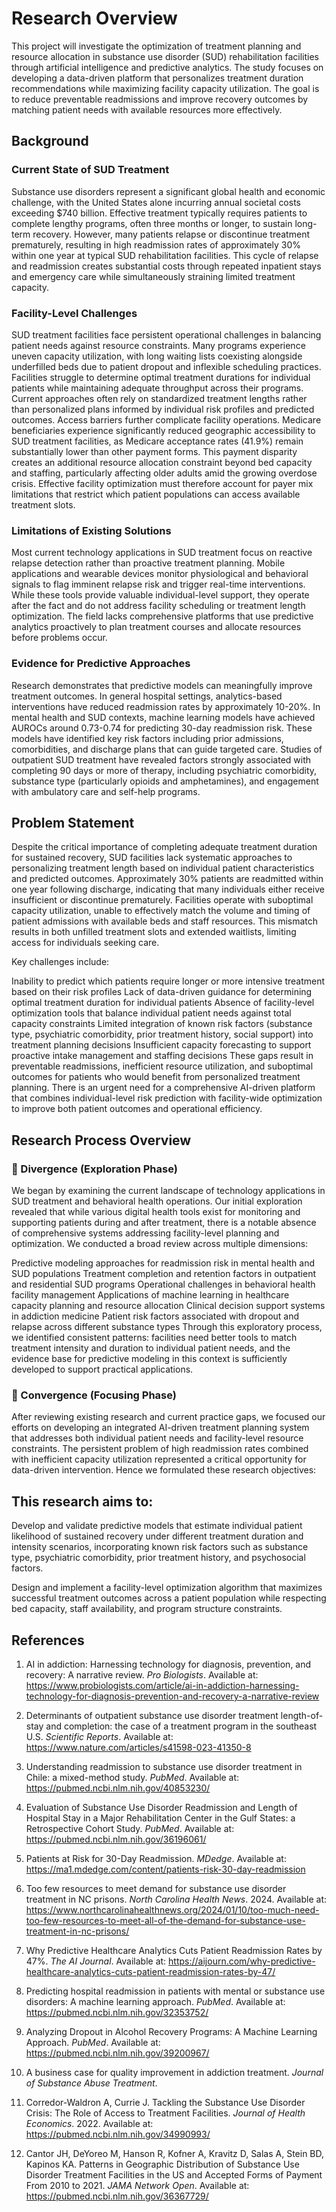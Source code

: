 # Research Overview

This project will investigate the optimization of treatment planning and resource allocation in substance use disorder (SUD) rehabilitation facilities through artificial intelligence and predictive analytics. The study focuses on developing a data-driven platform that personalizes treatment duration recommendations while maximizing facility capacity utilization. The goal is to reduce preventable readmissions and improve recovery outcomes by matching patient needs with available resources more effectively.

## Background

### Current State of SUD Treatment

Substance use disorders represent a significant global health and economic challenge, with the United States alone incurring annual societal costs exceeding $740 billion. Effective treatment typically requires patients to complete lengthy programs, often three months or longer, to sustain long-term recovery. However, many patients relapse or discontinue treatment prematurely, resulting in high readmission rates of approximately 30% within one year at typical SUD rehabilitation facilities. This cycle of relapse and readmission creates substantial costs through repeated inpatient stays and emergency care while simultaneously straining limited treatment capacity.

### Facility-Level Challenges

SUD treatment facilities face persistent operational challenges in balancing patient needs against resource constraints.
 Many programs experience uneven capacity utilization, with long waiting lists coexisting alongside underfilled beds due to
  patient dropout and inflexible scheduling practices. Facilities struggle to determine optimal treatment durations for individual
   patients while maintaining adequate throughput across their programs. Current approaches often rely on standardized treatment
    lengths rather than personalized plans informed by individual risk profiles and predicted outcomes.
Access barriers further complicate facility operations. Medicare beneficiaries experience significantly reduced geographic 
accessibility to SUD treatment facilities, as Medicare acceptance rates (41.9%) remain substantially lower than other payment forms. 
This payment disparity creates an additional resource allocation constraint beyond bed capacity and staffing, particularly affecting
 older adults amid the growing overdose crisis. Effective facility optimization must therefore account for payer mix limitations
  that restrict which patient populations can access available treatment slots.

### Limitations of Existing Solutions

Most current technology applications in SUD treatment focus on reactive relapse detection rather than proactive treatment planning.
 Mobile applications and wearable devices monitor physiological and behavioral signals to flag imminent relapse risk and trigger real-time interventions. While these tools provide valuable individual-level support, they operate after the fact and do not address facility 
 scheduling or treatment length optimization. The field lacks comprehensive platforms that use predictive analytics proactively
  to plan treatment courses and allocate resources before problems occur.

### Evidence for Predictive Approaches

Research demonstrates that predictive models can meaningfully improve treatment outcomes. In general hospital settings, 
analytics-based interventions have reduced readmission rates by approximately 10-20%. In mental health and SUD contexts, 
machine learning models have achieved AUROCs around 0.73-0.74 for predicting 30-day readmission risk. These models have
 identified key risk factors including prior admissions, comorbidities, and discharge plans that can guide targeted care.
  Studies of outpatient SUD treatment have revealed factors strongly associated with completing 90 days or more of therapy,
   including psychiatric comorbidity, substance type (particularly opioids and amphetamines), and engagement with ambulatory 
   care and self-help programs.

## Problem Statement

Despite the critical importance of completing adequate treatment duration for sustained recovery, SUD facilities lack systematic
 approaches to personalizing treatment length based on individual patient characteristics and predicted outcomes. Approximately 30% 
  patients are readmitted within one year following discharge, indicating that many individuals either receive insufficient 
   or discontinue prematurely. Facilities operate with suboptimal capacity utilization, unable to effectively match the volume and
    timing of patient admissions with available beds and staff resources. This mismatch results in both unfilled treatment slots
     and extended waitlists, limiting access for individuals seeking care.

Key challenges include:

Inability to predict which patients require longer or more intensive treatment based on their risk profiles
Lack of data-driven guidance for determining optimal treatment duration for individual patients
Absence of facility-level optimization tools that balance individual patient needs against total capacity constraints
Limited integration of known risk factors (substance type, psychiatric comorbidity, prior treatment history, social support) 
into treatment planning decisions
Insufficient capacity forecasting to support proactive intake management and staffing decisions
These gaps result in preventable readmissions, inefficient resource utilization, and suboptimal outcomes
 for patients who would benefit from personalized treatment planning. There is an urgent need for
  a comprehensive AI-driven platform that combines individual-level risk prediction with facility-wide 
  optimization to improve both patient outcomes and operational efficiency.

## Research Process Overview

### 🔹 Divergence (Exploration Phase)

We began by examining the current landscape of technology applications in SUD treatment and behavioral health operations.
 Our initial exploration revealed that while various digital health tools exist for monitoring and supporting patients 
 during and after treatment, there is a notable absence of comprehensive systems addressing facility-level planning and optimization.
  We conducted a broad review across multiple dimensions:

Predictive modeling approaches for readmission risk in mental health and SUD populations
Treatment completion and retention factors in outpatient and residential SUD programs
Operational challenges in behavioral health facility management
Applications of machine learning in healthcare capacity planning and resource allocation
Clinical decision support systems in addiction medicine
Patient risk factors associated with dropout and relapse across different substance types
Through this exploratory process, we identified consistent patterns: facilities need better tools to match treatment
 intensity and duration to individual patient needs, and the evidence base for predictive modeling in this context is
  sufficiently developed to support practical applications.

### 🔹 Convergence (Focusing Phase)

After reviewing existing research and current practice gaps, we focused our efforts on developing an integrated AI-driven 
treatment planning system that addresses both individual patient needs and facility-level resource constraints.
 The persistent problem of high readmission rates combined with inefficient capacity utilization represented
  a critical opportunity for data-driven intervention. Hence we formulated these research objectives:


## This research aims to:

Develop and validate predictive models that estimate individual patient likelihood of sustained recovery under 
different treatment duration and intensity scenarios, incorporating known risk factors such as substance type,
psychiatric comorbidity, prior treatment history, and psychosocial factors.

Design and implement a facility-level optimization algorithm that maximizes successful treatment outcomes across 
a patient population while respecting bed capacity, staff availability, and program structure constraints.


## References

1. AI in addiction: Harnessing technology for diagnosis, prevention, and recovery: A narrative review. *Pro Biologists*. Available at: https://www.probiologists.com/article/ai-in-addiction-harnessing-technology-for-diagnosis-prevention-and-recovery-a-narrative-review

2. Determinants of outpatient substance use disorder treatment length-of-stay and completion: the case of a treatment program in the southeast U.S. *Scientific Reports*. Available at: https://www.nature.com/articles/s41598-023-41350-8

3. Understanding readmission to substance use disorder treatment in Chile: a mixed-method study. *PubMed*. Available at: https://pubmed.ncbi.nlm.nih.gov/40853230/

4. Evaluation of Substance Use Disorder Readmission and Length of Hospital Stay in a Major Rehabilitation Center in the Gulf States: a Retrospective Cohort Study. *PubMed*. Available at: https://pubmed.ncbi.nlm.nih.gov/36196061/

5. Patients at Risk for 30-Day Readmission. *MDedge*. Available at: https://ma1.mdedge.com/content/patients-risk-30-day-readmission

6. Too few resources to meet demand for substance use disorder treatment in NC prisons. *North Carolina Health News*. 2024. Available at: https://www.northcarolinahealthnews.org/2024/01/10/too-much-need-too-few-resources-to-meet-all-of-the-demand-for-substance-use-treatment-in-nc-prisons/

7. Why Predictive Healthcare Analytics Cuts Patient Readmission Rates by 47%. *The AI Journal*. Available at: https://aijourn.com/why-predictive-healthcare-analytics-cuts-patient-readmission-rates-by-47/

8. Predicting hospital readmission in patients with mental or substance use disorders: A machine learning approach. *PubMed*. Available at: https://pubmed.ncbi.nlm.nih.gov/32353752/

9. Analyzing Dropout in Alcohol Recovery Programs: A Machine Learning Approach. *PubMed*. Available at: https://pubmed.ncbi.nlm.nih.gov/39200967/

10. A business case for quality improvement in addiction treatment. *Journal of Substance Abuse Treatment*.

11. Corredor-Waldron A, Currie J. Tackling the Substance Use Disorder Crisis: The Role of Access to Treatment Facilities. *Journal of Health Economics*. 2022. Available at: https://pubmed.ncbi.nlm.nih.gov/34990993/

12. Cantor JH, DeYoreo M, Hanson R, Kofner A, Kravitz D, Salas A, Stein BD, Kapinos KA. Patterns in Geographic Distribution of Substance Use Disorder Treatment Facilities in the US and Accepted Forms of Payment From 2010 to 2021. *JAMA Network Open*. Available at: https://pubmed.ncbi.nlm.nih.gov/36367729/
